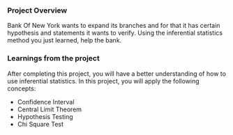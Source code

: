 ### Project Overview

 Bank Of New York wants to expand its branches and for that it has certain hypothesis and statements it wants to verify. Using the inferential statistics method you just learned, help the bank.




### Learnings from the project

 After completing this project, you will have a better understanding of how to use inferential statistics. In this project, you will apply the following concepts:

- Confidence Interval
- Central Limit Theorem
- Hypothesis Testing
- Chi Square Test


